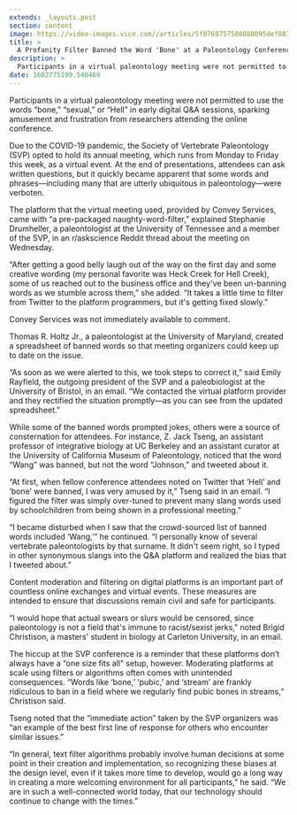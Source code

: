 ```yaml
--- 
extends: _layouts.post 
section: content 
image: https://video-images.vice.com//articles/5f8769757580880095def883/lede/1602710969483-screen-shot-2020-10-14-at-52852-pm.png?image-resize-opts=Y3JvcD0xeHc6MC44NTE2MTA0Mjk0NDc4NTI4eGg7Y2VudGVyLGNlbnRlciZyZXNpemU9MTIwMDoqJnJlc2l6ZT0xMjAwOio 
title: > 
  A Profanity Filter Banned the Word 'Bone' at a Paleontology Conference 
description: > 
  Participants in a virtual paleontology meeting were not permitted to use the words “bone,” “sexual,” or “Hell” in early digital Q&A sessions, sparking amusement and frustration from researchers attending the online conference.Due to the COVID-19 pandemic, the Society of Vertebrate Paleontology (SVP) opted to hold its annual meeting, which runs from Monday to Friday this week, as a virtual event.Thomas R. Holtz Jr., a paleontologist at the University of Maryland, created a spreadsheet of banned words so that meeting organizers could keep up to date on the issue.“At first, when fellow conference attendees noted on Twitter that ‘Hell’ and ‘bone’ were banned, I was very amused by it,” Tseng said in an email.“I figured the filter was simply over-tuned to prevent many slang words used by schoolchildren from being shown in a professional meeting.”“I became disturbed when I saw that the crowd-sourced list of banned words included ‘Wang,’” he continued. 
date: 1602775199.540469 
--- 
```

Participants in a virtual paleontology meeting were not permitted to use the words “bone,” “sexual,” or “Hell” in early digital Q&A sessions, sparking amusement and frustration from researchers attending the online conference.

Due to the COVID-19 pandemic, the Society of Vertebrate Paleontology (SVP) opted to hold its annual meeting, which runs from Monday to Friday this week, as a virtual event. At the end of presentations, attendees can ask written questions, but it quickly became apparent that some words and phrases—including many that are utterly ubiquitous in paleontology—were verboten.

The platform that the virtual meeting used, provided by Convey Services, came with “a pre-packaged naughty-word-filter,” explained Stephanie Drumheller, a paleontologist at the University of Tennessee and a member of the SVP, in an r/askscience Reddit thread about the meeting on Wednesday.

“After getting a good belly laugh out of the way on the first day and some creative wording (my personal favorite was Heck Creek for Hell Creek), some of us reached out to the business office and they've been un-banning words as we stumble across them,” she added. “It takes a little time to filter from Twitter to the platform programmers, but it's getting fixed slowly.”

Convey Services was not immediately available to comment.

Thomas R. Holtz Jr., a paleontologist at the University of Maryland, created a spreadsheet of banned words so that meeting organizers could keep up to date on the issue.

“As soon as we were alerted to this, we took steps to correct it,” said Emily Rayfield, the outgoing president of the SVP and a paleobiologist at the University of Bristol, in an email. “We contacted the virtual platform provider and they rectified the situation promptly—as you can see from the updated spreadsheet.”

While some of the banned words prompted jokes, others were a source of consternation for attendees. For instance, Z. Jack Tseng, an assistant professor of integrative biology at UC Berkeley and an assistant curator at the University of California Museum of Paleontology, noticed that the word “Wang” was banned, but not the word “Johnson,” and tweeted about it.

“At first, when fellow conference attendees noted on Twitter that ‘Hell’ and ‘bone’ were banned, I was very amused by it,” Tseng said in an email. “I figured the filter was simply over-tuned to prevent many slang words used by schoolchildren from being shown in a professional meeting.”

“I became disturbed when I saw that the crowd-sourced list of banned words included ‘Wang,’” he continued. “I personally know of several vertebrate paleontologists by that surname. It didn't seem right, so I typed in other synonymous slangs into the Q&A platform and realized the bias that I tweeted about.”

Content moderation and filtering on digital platforms is an important part of countless online exchanges and virtual events. These measures are intended to ensure that discussions remain civil and safe for participants.

“I would hope that actual swears or slurs would be censored, since paleontology is not a field that's immune to racist/sexist jerks,” noted Brigid Christison, a masters' student in biology at Carleton University, in an email.

The hiccup at the SVP conference is a reminder that these platforms don’t always have a “one size fits all” setup, however. Moderating platforms at scale using filters or algorithms often comes with unintended consequences. “Words like ‘bone,’ ‘pubic,’ and ‘stream’ are frankly ridiculous to ban in a field where we regularly find pubic bones in streams,” Christison said.

Tseng noted that the “immediate action” taken by the SVP organizers was “an example of the best first line of response for others who encounter similar issues.”

“In general, text filter algorithms probably involve human decisions at some point in their creation and implementation, so recognizing these biases at the design level, even if it takes more time to develop, would go a long way in creating a more welcoming environment for all participants,” he said. “We are in such a well-connected world today, that our technology should continue to change with the times.”